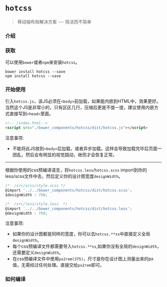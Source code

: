 # `hotcss`
> 移动端布局解决方案  --- 简洁而不简单

### 介绍

### 获取
可以使用`bower`或者`npm`来安装`hotcss`。
```
bower install hotcss --save
npm install hotcss --save
```

### 开始使用
引入`hotcss.js`，该JS必须在`<body>`前加载，如果能内嵌到HTML中，效果更好。当然这个JS是非常小的，只有区区几行，压缩后更是不值一提，建议使用内嵌方式直接写到`<head>`里面。
```html
<!-- /index.html-->
<script src="./bower_components/hotcss/dist/hotcss.js"></script>
```
注意事项:
- 不能将此JS放到`<body>`后加载，或者异步加载。这样会导致加载完毕后页面一团乱，然后会有明显的视觉跳动，继而才会恢复正常。

------
根据你使用的css预编译语言，将`hotcss.less`/`hotcss.scss` import到你的less/scss文件中去，然后定义你的设计图宽度`designWidth`。
```javascript
/*	/src/scss/style.scss */
@import '../../bower_components/hotcss/dist/hotcss.scss';
$designWidth : 750;
```

```javascript
/*	/src/less/style.less  */
@import '../../bower_components/hotcss/dist/hotcss.less';
@designWidth : 750;
```
注意事项:
- 如果你的设计图都是同样的宽度，你可以去`hotcss.**ss`中直接定义全局`designWidth`。
- 每个css预编译文件都需要导入`hotcss.**ss`,如果你没有全局的`designWidth`，还需要定义`designWidth`。
- 在css预编译文件中使用`px2rem(375)`，尺寸是你在设计图上测量出来的px值，无需经过任何处理。直接交给`px2rem`即可。

### 如何编译

